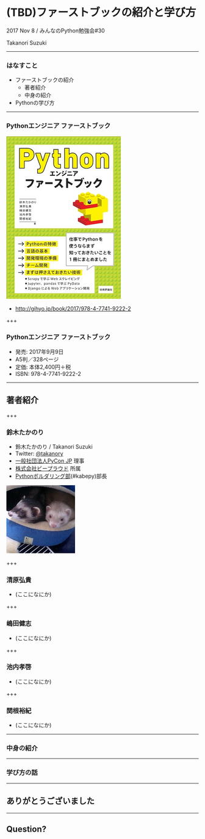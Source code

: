 # (TBD)ファーストブックの紹介と学び方

2017 Nov 8 / みんなのPython勉強会#30 

Takanori Suzuki

---

### はなすこと

* ファーストブックの紹介
  * 著者紹介
  * 中身の紹介
* Pythonの学び方

---

### Pythonエンジニア ファーストブック

![Pythonエンジニアファーストブック](assets/images/pyfirst.jpg)

* http://gihyo.jp/book/2017/978-4-7741-9222-2

+++

### Pythonエンジニア ファーストブック

* 発売: 2017年9月9日
* A5判／328ページ
* 定価: 本体2,400円＋税
* ISBN: 978-4-7741-9222-2

---

## 著者紹介

+++

### 鈴木たかのり

* 鈴木たかのり / Takanori Suzuki
* Twitter: [@takanory](https://twitter.com/takanory)
* [一般社団法人PyCon JP](https://www.pycon.jp/) 理事
* [株式会社ビープラウド](https://www.beproud.jp/) 所属
* [Pythonボルダリング部](https://kabepy.connpass.com/)(#kabepy)部長

![takanory](assets/images/kurokuri.jpg)

+++

### 清原弘貴

* (ここになにか)

+++

### 嶋田健志

* (ここになにか)

+++

### 池内孝啓

* (ここになにか)

+++

### 関根裕紀

* (ここになにか)

---

### 中身の紹介

---

### 学び方の話

---

## ありがとうございました

---

## Question?